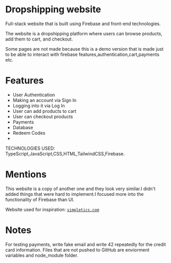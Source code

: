 # Dropshipping website

Full-stack website that is built using Firebase and front-end technologies.

The website is a dropshipping platform where users can browse products, add them to cart, and checkout.

Some pages are not made because this is a demo version that is made just to be able to interact with firebase features,authentication,cart,payments etc.

# Features

- User Authentication
- Making an account via Sign In
- Logging into it via Log In
- User can add products to cart
- User can checkout products
- Payments
- Database
- Redeem Codes
- 
TECHNOLOGIES USED: TypeScript,JavaScript,CSS,HTML,TailwindCSS,Firebase.

# Mentions

This website is a copy of another one and they look very similar.I didn't added things that were hard to implement.I focused more into the functionality of Firebase than UI.

Website used for inspiration: [`simpletics.com`](https://simpletics.com)

# Notes

For testing payments, write fake email and write 42 repeatedly for the credit card information.
Files that are not pushed to GitHub are enviorment variables and node_module folder.
